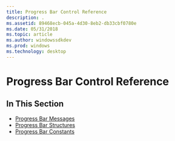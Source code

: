 ```yaml
---
title: Progress Bar Control Reference
description: .
ms.assetid: 89468ecb-045a-4d30-8eb2-db33cbf0780e
ms.date: 05/31/2018
ms.topic: article
ms.author: windowssdkdev
ms.prod: windows
ms.technology: desktop
---
```


# Progress Bar Control Reference

## In This Section

-   [Progress Bar Messages](bumper-progress-bar-control-reference-messages.md)
-   [Progress Bar Structures](bumper-progress-bar-control-reference-structures.md)
-   [Progress Bar Constants](bumper-progress-bar-control-reference-constants.md)

 

 




